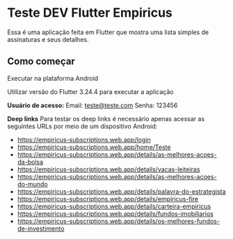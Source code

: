 # Teste DEV Flutter Empiricus

Essa é uma aplicação feita em Flutter que mostra uma lista simples de assinaturas e seus detalhes.

## Como começar

Executar na plataforma Android

Utilizar versão do Flutter 3.24.4 para executar a aplicação

**Usuário de acesso:**
Email: teste@teste.com
Senha: 123456

**Deep links**
Para testar os deep links é necessário apenas acessar as seguintes URLs por meio de um dispositivo Android:

- https://empiricus-subscriptions.web.app/login
- https://empiricus-subscriptions.web.app/home/Teste
- https://empiricus-subscriptions.web.app/details/as-melhores-acoes-da-bolsa
- https://empiricus-subscriptions.web.app/details/vacas-leiteiras
- https://empiricus-subscriptions.web.app/details/as-melhores-acoes-do-mundo
- https://empiricus-subscriptions.web.app/details/palavra-do-estrategista
- https://empiricus-subscriptions.web.app/details/empiricus-fire
- https://empiricus-subscriptions.web.app/details/carteira-empiricus
- https://empiricus-subscriptions.web.app/details/fundos-imobiliarios
- https://empiricus-subscriptions.web.app/details/os-melhores-fundos-de-investimento
